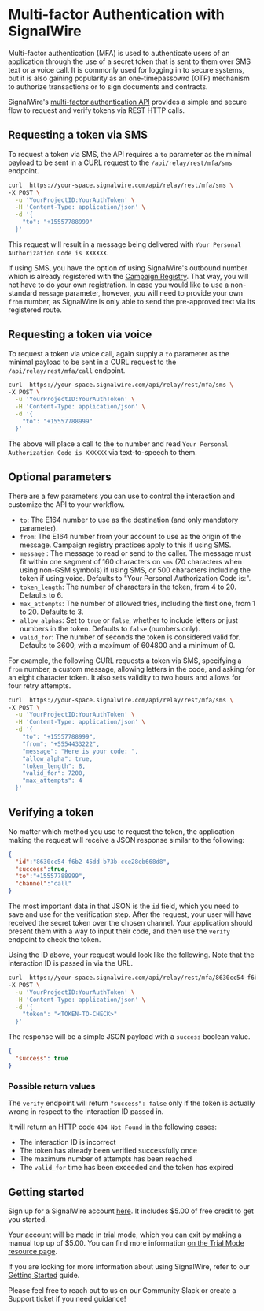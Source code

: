 # Multi-factor Authentication with SignalWire

Multi-factor authentication (MFA) is used to authenticate users of an application through the use of a secret token that is sent to them over SMS text or a voice call. It is commonly used for logging in to secure systems, but it is also gaining popularity as an one-timepassowrd (OTP) mechanism to authorize transactions or to sign documents and contracts.

SignalWire's [multi-factor authentication API](https://docs.signalwire.com/topics/relay-rest/#resources-multi-factor-authentication) provides a simple and secure flow to request and verify tokens via REST HTTP calls.

## Requesting a token via SMS

To request a token via SMS, the API requires a `to` parameter as the minimal payload to be sent in a CURL request to the `/api/relay/rest/mfa/sms` endpoint.

```sh
curl  https://your-space.signalwire.com/api/relay/rest/mfa/sms \
-X POST \
  -u 'YourProjectID:YourAuthToken' \
  -H 'Content-Type: application/json' \
  -d '{
    "to": "+15557788999"
  }'
```

This request will result in a message being delivered with `Your Personal Authorization Code is XXXXXX`.

If using SMS, you have the option of using SignalWire's outbound number which is already registered with the [Campaign Registry](https://signalwire.com/blogs/product/campaign-registry-a2p-10dlc-messaging). That way, you will not have to do your own registration. In case you would like to use a non-standard `message` parameter, however, you will need to provide your own `from` number, as SignalWire is only able to send the pre-approved text via its registered route.

## Requesting a token via voice

To request a token via voice call, again supply a `to` parameter as the minimal payload to be sent in a CURL request to the `/api/relay/rest/mfa/call` endpoint.

```sh
curl  https://your-space.signalwire.com/api/relay/rest/mfa/sms \
-X POST \
  -u 'YourProjectID:YourAuthToken' \
  -H 'Content-Type: application/json' \
  -d '{
    "to": "+15557788999"
  }'
```

The above will place a call to the `to` number and read `Your Personal Authorization Code is XXXXXX` via text-to-speech to them.

## Optional parameters

There are a few parameters you can use to control the interaction and customize the API to your workflow.

- `to`: The E164 number to use as the destination (and only mandatory parameter).
- `from`: The E164 number from your account to use as the origin of the message. Campaign registry practices apply to this if using SMS.
- `message` : The message to read or send to the caller. The message must fit within one segment of 160 characters on `sms` (70 characters when using non-GSM symbols) if using SMS, or 500 characters including the token if using voice. Defaults to "Your Personal Authorization Code is:".
- `token_length`: The number of characters in the token, from 4 to 20. Defaults to 6.
- `max_attempts`: The number of allowed tries, including the first one, from 1 to 20. Defaults to 3.
- `allow_alphas`: Set to `true` or `false`, whether to include letters or just numbers in the token. Defaults to `false` (numbers only).
- `valid_for`: The number of seconds the token is considered valid for. Defaults to 3600, with a maximum of 604800 and a minimum of 0.

For example, the following CURL requests a token via SMS, specifying a `from` number, a custom message, allowing letters in the code, and asking for an eight character token. It also sets validity to two hours and allows for four retry attempts.

```sh
curl  https://your-space.signalwire.com/api/relay/rest/mfa/sms \
-X POST \
  -u 'YourProjectID:YourAuthToken' \
  -H 'Content-Type: application/json' \
  -d '{
    "to": "+15557788999",
    "from": "+5554433222",
    "message": "Here is your code: ",
    "allow_alpha": true,
    "token_length": 8,
    "valid_for": 7200,
    "max_attempts": 4
  }'
```

## Verifying a token

No matter which method you use to request the token, the application making the request will receive a JSON response similar to the following:

```json
{
  "id":"8630cc54-f6b2-45dd-b73b-cce28eb668d8",
  "success":true,
  "to":"+15557788999",
  "channel":"call"
}
```

The most important data in that JSON is the `id` field, which you need to save and use for the verification step. After the request, your user will have received the secret token over the chosen channel. Your application should present them with a way to input their code, and then use the `verify` endpoint to check the token.

Using the ID above, your request would look like the following. Note that the interaction ID is passed in via the URL.

```sh
curl  https://your-space.signalwire.com/api/relay/rest/mfa/8630cc54-f6b2-45dd-b73b-cce28eb668d8/verify \
-X POST \
  -u 'YourProjectID:YourAuthToken' \
  -H 'Content-Type: application/json' \
  -d '{
    "token": "<TOKEN-TO-CHECK>"
  }'
```

The response will be a simple JSON payload with a `success` boolean value.

```json
{
  "success": true
}
```

### Possible return values

The `verify` endpoint will return `"success": false` only if the token is actually wrong in respect to the interaction ID passed in.

It will return an HTTP code `404 Not Found` in the following cases:

- The interaction ID is incorrect
- The token has already been verified successfully once
- The maximum number of attempts has been reached
- The `valid_for` time has been exceeded and the token has expired

## Getting started

Sign up for a SignalWire account [here](https://m.signalwire.com/signups/new?s=1). It includes $5.00 of free credit to get you started.

Your account will be made in trial mode, which you can exit by making a manual top up of $5.00. You can find more information [on the Trial Mode resource page](https://signalwire.com/resources/getting-started/trial-mode).

If you are looking for more information about using SignalWire, refer to our [Getting Started](https://signalwire.com/resources/getting-started/signalwire-101) guide.

Please feel free to reach out to us on our Community Slack or create a Support ticket if you need guidance!